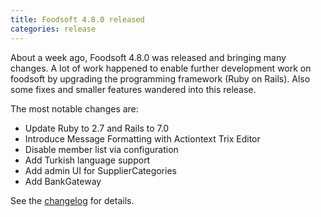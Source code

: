 ```yaml
---
title: Foodsoft 4.8.0 released
categories: release
---
```


About a week ago, Foodsoft 4.8.0 was released and bringing many changes.
A lot of work happened to enable further development work on foodsoft by upgrading the programming framework (Ruby on Rails).
Also some fixes and smaller features wandered into this release.

The most notable changes are:

- Update Ruby to 2.7 and Rails to 7.0
- Introduce Message Formatting with Actiontext Trix Editor
- Disable member list via configuration
- Add Turkish language support
- Add admin UI for SupplierCategories
- Add BankGateway

See the [changelog](https://github.com/foodcoops/foodsoft/releases/tag/v4.8.0) for details.
